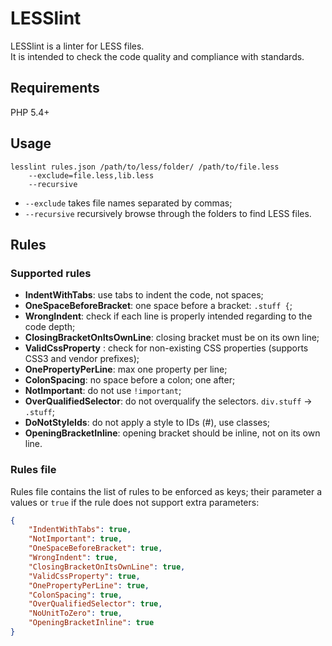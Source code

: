 LESSlint
========

LESSlint is a linter for LESS files.<br>
It is intended to check the code quality and compliance with standards.

## Requirements

PHP 5.4+

## Usage

```
lesslint rules.json /path/to/less/folder/ /path/to/file.less
    --exclude=file.less,lib.less
    --recursive
```

  * `--exclude` takes file names separated by commas;
  * `--recursive` recursively browse through the folders to find LESS files.

## Rules

### Supported rules

  * **IndentWithTabs**: use tabs to indent the code, not spaces;
  * **OneSpaceBeforeBracket**: one space before a bracket: `.stuff {`;
  * **WrongIndent**: check if each line is properly intended regarding to the code depth;
  * **ClosingBracketOnItsOwnLine**: closing bracket must be on its own line;
  * **ValidCssProperty** : check for non-existing CSS properties (supports CSS3 and vendor prefixes);
  * **OnePropertyPerLine**: max one property per line;
  * **ColonSpacing**: no space before a colon; one after;
  * **NotImportant**: do not use `!important`;
  * **OverQualifiedSelector**: do not overqualify the selectors. `div.stuff` → `.stuff`;
  * **DoNotStyleIds**: do not apply a style to IDs (#), use classes;
  * **OpeningBracketInline**: opening bracket should be inline, not on its own line.

### Rules file

Rules file contains the list of rules to be enforced as keys; their parameter a values or `true` if the rule does not support extra parameters:

```json
{
	"IndentWithTabs": true,
	"NotImportant": true,
	"OneSpaceBeforeBracket": true,
	"WrongIndent": true,
	"ClosingBracketOnItsOwnLine": true,
	"ValidCssProperty": true,
	"OnePropertyPerLine": true,
	"ColonSpacing": true,
	"OverQualifiedSelector": true,
	"NoUnitToZero": true,
	"OpeningBracketInline": true
}
```
